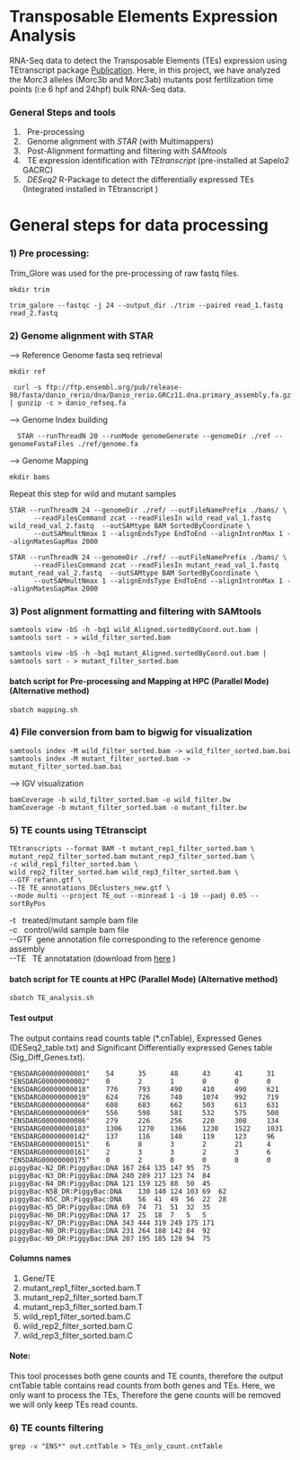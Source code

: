 # Transposable Elements Expression Analysis
RNA-Seq data to detect the Transposable Elements (TEs) expression using TEtranscript package [Publication](https://academic.oup.com/bioinformatics/article/31/22/3593/240793?login=true). Here, in this project, we have analyzed the Morc3 alleles (Morc3b and Morc3ab) mutants post fertilization time points (i:e 6 hpf and 24hpf) bulk RNA-Seq data. 
### General Steps and tools 
1) &nbsp; Pre-processing <br />
2) &nbsp; Genome alignment with _STAR_ (with Multimappers) <br />
3) &nbsp; Post-Alignment formatting and filtering with _SAMtools_ <br />
4) &nbsp; TE expression identification with _TEtranscript_ (pre-installed at Sapelo2 GACRC)
5) &nbsp; _DESeq2_ R-Package to detect the differentially expressed TEs (Integrated installed in TEtranscript )

# General steps for data processing 

### 1) Pre processing: 
Trim_Glore was used for the pre-processing of raw fastq files.
```
mkdir trim
```
```
trim_galore --fastqc -j 24 --output_dir ./trim --paired read_1.fastq read_2.fastq 
```
### 2) Genome alignment with STAR
--> Reference Genome fasta seq retrieval
```
mkdir ref
```

```
 curl -s ftp://ftp.ensembl.org/pub/release-98/fasta/danio_rerio/dna/Danio_rerio.GRCz11.dna.primary_assembly.fa.gz | gunzip -c > danio_refseq.fa
```
--> Genome Index building 
```
  STAR --runThreadN 20 --runMode genomeGenerate --genomeDir ./ref --genomeFastaFiles ./ref/genome.fa
```
--> Genome Mapping
```
mkdir bams
```
Repeat this step for wild and mutant samples
```
STAR --runThreadN 24 --genomeDir ./ref/ --outFileNamePrefix ./bams/ \
      --readFilesCommand zcat --readFilesIn wild_read_val_1.fastq wild_read_val_2.fastq  --outSAMtype BAM SortedByCoordinate \
      --outSAMmultNmax 1 --alignEndsType EndToEnd --alignIntronMax 1 --alignMatesGapMax 2000

STAR --runThreadN 24 --genomeDir ./ref/ --outFileNamePrefix ./bams/ \
      --readFilesCommand zcat --readFilesIn mutant_read_val_1.fastq mutant_read_val_2.fastq  --outSAMtype BAM SortedByCoordinate \
      --outSAMmultNmax 1 --alignEndsType EndToEnd --alignIntronMax 1 --alignMatesGapMax 2000
```      
### 3) Post alignment formatting and filtering with SAMtools

```
samtools view -bS -h -bq1 wild_Aligned.sortedByCoord.out.bam | samtools sort - > wild_filter_sorted.bam

samtools view -bS -h -bq1 mutant_Aligned.sortedByCoord.out.bam | samtools sort - > mutant_filter_sorted.bam
```
#### batch script for Pre-processing and Mapping at HPC (Parallel Mode)  (Alternative method) 

```
sbatch mapping.sh
```
### 4) File conversion from bam to bigwig for visualization 
```
samtools index -M wild_filter_sorted.bam -> wild_filter_sorted.bam.bai
samtools index -M mutant_filter_sorted.bam -> mutant_filter_sorted.bam.bai
```
--> IGV visualization 
```
bamCoverage -b wild_filter_sorted.bam -o wild_filter.bw
bamCoverage -b mutant_filter_sorted.bam -o mutant_filter.bw
```
### 5) TE counts using TEtranscipt 
```
TEtranscripts --format BAM -t mutant_rep1_filter_sorted.bam \
mutant_rep2_filter_sorted.bam mutant_rep3_filter_sorted.bam \
-c wild_rep1_filter_sorted.bam \
wild_rep2_filter_sorted.bam wild_rep3_filter_sorted.bam \
--GTF refann.gtf \
--TE TE_annotations_DEclusters_new.gtf \
--mode multi --project TE_out --minread 1 -i 10 --padj 0.05 --sortByPos
```
 -t  &nbsp;   treated/mutant sample bam file <br />
-c   &nbsp;   control/wild sample bam file <br />
--GTF&nbsp;   gene annotation file corresponding to the reference genome assembly <br />
--TE &nbsp;   TE annotatation (download from [here](https://www.dropbox.com/sh/1ppg2e0fbc64bqw/AACUXf-TA1rnBIjvykMH2Lcia?dl=0) )<br />

#### batch script for TE counts at HPC (Parallel Mode) (Alternative method)

```
sbatch TE_analysis.sh
```

#### Test output 
The output contains read counts table (*.cnTable), Expressed Genes (DESeq2_table.txt) and Significant Differentially expressed Genes table (Sig_Diff_Genes.txt).   
```
"ENSDARG00000000001"    54      35      48      43      41      31
"ENSDARG00000000002"    0       2       1       0       0       0
"ENSDARG00000000018"    776     793     490     410     490     621
"ENSDARG00000000019"    624     726     740     1074    992     719
"ENSDARG00000000068"    608     683     662     503     613     631
"ENSDARG00000000069"    556     598     581     532     575     500
"ENSDARG00000000086"    279     226     256     220     308     134
"ENSDARG00000000103"    1306    1270    1366    1230    1522    1031
"ENSDARG00000000142"    137     116     140     119     123     96
"ENSDARG00000000151"    6       8       3       2       21      4
"ENSDARG00000000161"    2       3       3       2       3       6
"ENSDARG00000000175"    0       2       0       0       0       0
piggyBac-N2_DR:PiggyBac:DNA	167	264	135	147	95	75
piggyBac-N3_DR:PiggyBac:DNA	240	289	217	123	74	84
piggyBac-N4_DR:PiggyBac:DNA	121	159	125	88	50	45
piggyBac-N5B_DR:PiggyBac:DNA	130	140	124	103	69	62
piggyBac-N5C_DR:PiggyBac:DNA	56	41	49	56	22	28
piggyBac-N5_DR:PiggyBac:DNA	69	74	71	51	32	35
piggyBac-N6_DR:PiggyBac:DNA	17	25	18	7	5	5
piggyBac-N7_DR:PiggyBac:DNA	343	444	319	249	175	171
piggyBac-N8_DR:PiggyBac:DNA	231	264	188	142	84	92
piggyBac-N9_DR:PiggyBac:DNA	207	195	185	128	94	75
```
#### Columns names
1)  Gene/TE
2)  mutant_rep1_filter_sorted.bam.T
3)  mutant_rep2_filter_sorted.bam.T
4)  mutant_rep3_filter_sorted.bam.T
5)  wild_rep1_filter_sorted.bam.C
6)  wild_rep2_filter_sorted.bam.C
7)  wild_rep3_filter_sorted.bam.C

#### Note: 
This tool processes both gene counts and TE counts, therefore the output cntTable table contains read counts from both genes and TEs. Here, we only want to process the TEs, Therefore the gene counts will be removed we will only keep TEs read counts.  

### 6) TE counts filtering 
```
grep -v "ENS*" out.cntTable > TEs_only_count.cntTable
```
